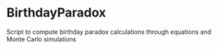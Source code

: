 # BirthdayParadox
Script to compute birthday paradox calculations through equations and Monte Carlo simulations
